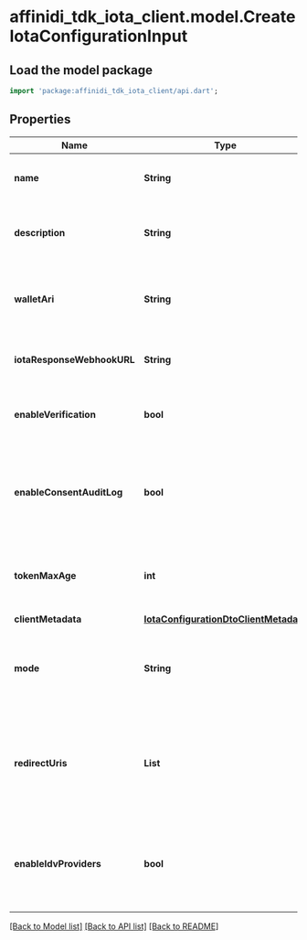 # affinidi_tdk_iota_client.model.CreateIotaConfigurationInput

## Load the model package

```dart
import 'package:affinidi_tdk_iota_client/api.dart';
```

## Properties

| Name                       | Type                                                                            | Description                                                                                                                                      | Notes                               |
| -------------------------- | ------------------------------------------------------------------------------- | ------------------------------------------------------------------------------------------------------------------------------------------------ | ----------------------------------- |
| **name**                   | **String**                                                                      | The name of the configuration to quickly identify the resource.                                                                                  |
| **description**            | **String**                                                                      | An optional description of what the configuration is used for.                                                                                   | [optional]                          |
| **walletAri**              | **String**                                                                      | The unique resource identifier of the Wallet used to sign the request token.                                                                     |
| **iotaResponseWebhookURL** | **String**                                                                      | The webhook URL is used for callback when the data is ready.                                                                                     | [optional]                          |
| **enableVerification**     | **bool**                                                                        | Cryptographically verifies the data shared by the user when enabled.                                                                             |
| **enableConsentAuditLog**  | **bool**                                                                        | Records the user's consent when they share their data, including the type of data shared when enabled.                                           |
| **tokenMaxAge**            | **int**                                                                         | This is the lifetime of the signed request token during the data-sharing flow.                                                                   | [optional]                          |
| **clientMetadata**         | [**IotaConfigurationDtoClientMetadata**](IotaConfigurationDtoClientMetadata.md) |                                                                                                                                                  |
| **mode**                   | **String**                                                                      | Determines whether to handle the data-sharing request using the WebSocket or Redirect flow.                                                      | [optional] [default to 'websocket'] |
| **redirectUris**           | **List<String>**                                                                | List of allowed URLs to redirect users, including the response from the request. This is required if the selected data-sharing mode is Redirect. | [optional] [default to const []]    |
| **enableIdvProviders**     | **bool**                                                                        | Enables identity verification from user with a 3rd-party provider when a verified identity document is not found.                                | [optional]                          |

[[Back to Model list]](../README.md#documentation-for-models) [[Back to API list]](../README.md#documentation-for-api-endpoints) [[Back to README]](../README.md)
